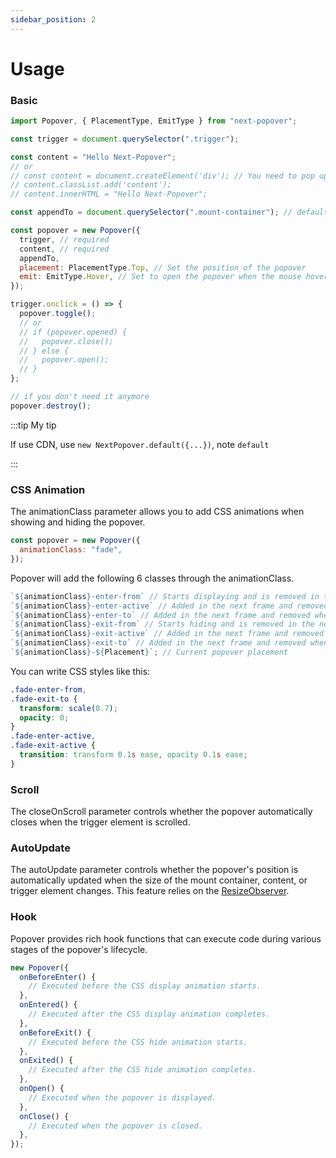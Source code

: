 ```yaml
---
sidebar_position: 2
---
```


# Usage

### Basic

```js
import Popover, { PlacementType, EmitType } from "next-popover";

const trigger = document.querySelector(".trigger");

const content = "Hello Next-Popover";
// or
// const content = document.createElement('div'); // You need to pop up the displayed content
// content.classList.add('content');
// content.innerHTML = "Hello Next-Popover";

const appendTo = document.querySelector(".mount-container"); // default: document.body

const popover = new Popover({
  trigger, // required
  content, // required
  appendTo,
  placement: PlacementType.Top, // Set the position of the popover
  emit: EmitType.Hover, // Set to open the popover when the mouse hovers over the trigger
});

trigger.onclick = () => {
  popover.toggle();
  // or
  // if (popover.opened) {
  //   popover.close();
  // } else {
  //   popover.open();
  // }
};

// if you don't need it anymore
popover.destroy();
```

:::tip My tip

If use CDN, use `new NextPopover.default({...})`, note `default`

:::

### CSS Animation

The animationClass parameter allows you to add CSS animations when showing and hiding the popover.

```js
const popover = new Popover({
  animationClass: "fade",
});
```

Popover will add the following 6 classes through the animationClass.

```js
`${animationClass}-enter-from` // Starts displaying and is removed in the next frame.
`${animationClass}-enter-active` // Added in the next frame and removed when the animation ends.
`${animationClass}-enter-to` // Added in the next frame and removed when the animation ends.
`${animationClass}-exit-from` // Starts hiding and is removed in the next frame.
`${animationClass}-exit-active` // Added in the next frame and removed when the animation ends.
`${animationClass}-exit-to` // Added in the next frame and removed when the animation ends.
`${animationClass}-${Placement}`; // Current popover placement
```

You can write CSS styles like this:

```css
.fade-enter-from,
.fade-exit-to {
  transform: scale(0.7);
  opacity: 0;
}
.fade-enter-active,
.fade-exit-active {
  transition: transform 0.1s ease, opacity 0.1s ease;
}
```

### Scroll

The closeOnScroll parameter controls whether the popover automatically closes when the trigger element is scrolled.

<!-- The hideOnInvisible parameter controls whether the popover automatically hides when the trigger element is not visible on the screen. -->

### AutoUpdate

The autoUpdate parameter controls whether the popover's position is automatically updated when the size of the mount container, content, or trigger element changes. This feature relies on the [ResizeObserver](https://developer.mozilla.org/en-US/docs/Web/API/ResizeObserver).

### Hook

Popover provides rich hook functions that can execute code during various stages of the popover's lifecycle.

```js
new Popover({
  onBeforeEnter() {
    // Executed before the CSS display animation starts.
  },
  onEntered() {
    // Executed after the CSS display animation completes.
  },
  onBeforeExit() {
    // Executed before the CSS hide animation starts.
  },
  onExited() {
    // Executed after the CSS hide animation completes.
  },
  onOpen() {
    // Executed when the popover is displayed.
  },
  onClose() {
    // Executed when the popover is closed.
  },
});
```
